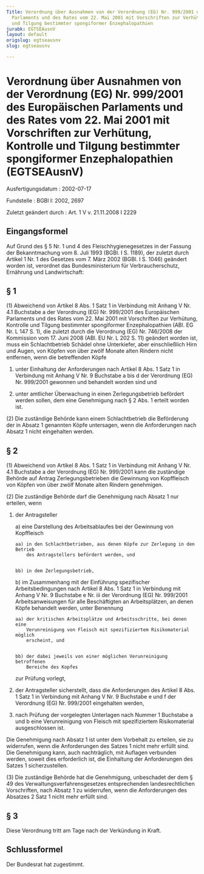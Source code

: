 ```yaml
---
Title: Verordnung über Ausnahmen von der Verordnung (EG) Nr. 999/2001 des Europäischen
  Parlaments und des Rates vom 22. Mai 2001 mit Vorschriften zur Verhütung, Kontrolle
  und Tilgung bestimmter spongiformer Enzephalopathien
jurabk: EGTSEAusnV
layout: default
origslug: egtseausnv
slug: egtseausnv

---
```


# Verordnung über Ausnahmen von der Verordnung (EG) Nr. 999/2001 des Europäischen Parlaments und des Rates vom 22. Mai 2001 mit Vorschriften zur Verhütung, Kontrolle und Tilgung bestimmter spongiformer Enzephalopathien (EGTSEAusnV)

Ausfertigungsdatum
:   2002-07-17

Fundstelle
:   BGBl I: 2002, 2697

Zuletzt geändert durch
:   Art. 1 V v. 21.11.2008 I 2229

## Eingangsformel

Auf Grund des § 5 Nr. 1 und 4 des Fleischhygienegesetzes in der
Fassung der Bekanntmachung vom 8. Juli 1993 (BGBl. I S. 1189), der
zuletzt durch Artikel 1 Nr. 1 des Gesetzes vom 7. März 2002 (BGBl. I
S. 1046) geändert worden ist, verordnet das Bundesministerium für
Verbraucherschutz, Ernährung und Landwirtschaft:

## § 1

(1) Abweichend von Artikel 8 Abs. 1 Satz 1 in Verbindung mit Anhang V
Nr. 4.1 Buchstabe a der Verordnung (EG) Nr. 999/2001 des Europäischen
Parlaments und des Rates vom 22. Mai 2001 mit Vorschriften zur
Verhütung, Kontrolle und Tilgung bestimmter spongiformer
Enzephalopathien (ABl. EG Nr. L 147 S. 1), die zuletzt durch die
Verordnung (EG) Nr. 746/2008 der Kommission vom 17. Juni 2008 (ABl. EU
Nr. L 202 S. 11) geändert worden ist, muss ein Schlachtbetrieb Schädel
ohne Unterkiefer, aber einschließlich Hirn und Augen, von Köpfen von
über zwölf Monate alten Rindern nicht entfernen, wenn die betreffenden
Köpfe

1.  unter Einhaltung der Anforderungen nach Artikel 8 Abs. 1 Satz 1 in
    Verbindung mit Anhang V Nr. 9 Buchstabe a bis d der Verordnung (EG)
    Nr. 999/2001 gewonnen und behandelt worden sind und


2.  unter amtlicher Überwachung in einen Zerlegungsbetrieb befördert
    werden sollen, dem eine Genehmigung nach § 2 Abs. 1 erteilt worden
    ist.




(2) Die zuständige Behörde kann einem Schlachtbetrieb die Beförderung
der in Absatz 1 genannten Köpfe untersagen, wenn die Anforderungen
nach Absatz 1 nicht eingehalten werden.

## § 2

(1) Abweichend von Artikel 8 Abs. 1 Satz 1 in Verbindung mit Anhang V
Nr. 4.1 Buchstabe a der Verordnung (EG) Nr. 999/2001 kann die
zuständige Behörde auf Antrag Zerlegungsbetrieben die Gewinnung von
Kopffleisch von Köpfen von über zwölf Monate alten Rindern genehmigen.

(2) Die zuständige Behörde darf die Genehmigung nach Absatz 1 nur
erteilen, wenn

1.  der Antragsteller

    a)  eine Darstellung des Arbeitsablaufes bei der Gewinnung von Kopffleisch

        aa) in den Schlachtbetrieben, aus denen Köpfe zur Zerlegung in den Betrieb
            des Antragstellers befördert werden, und


        bb) in dem Zerlegungsbetrieb,





    b)  im Zusammenhang mit der Einführung spezifischer Arbeitsbedingungen
        nach Artikel 8 Abs. 1 Satz 1 in Verbindung mit Anhang V Nr. 9
        Buchstabe e Nr. iii der Verordnung (EG) Nr. 999/2001
        Arbeitsanweisungen für alle Beschäftigten an Arbeitsplätzen, an denen
        Köpfe behandelt werden, unter Benennung

        aa) der kritischen Arbeitsplätze und Arbeitsschritte, bei denen eine
            Verunreinigung von Fleisch mit spezifiziertem Risikomaterial möglich
            erscheint, und


        bb) der dabei jeweils von einer möglichen Verunreinigung betroffenen
            Bereiche des Kopfes







    zur Prüfung vorlegt,


2.  der Antragsteller sicherstellt, dass die Anforderungen des Artikel 8
    Abs. 1 Satz 1 in Verbindung mit Anhang V Nr. 9 Buchstabe e und f der
    Verordnung (EG) Nr. 999/2001 eingehalten werden,


3.  nach Prüfung der vorgelegten Unterlagen nach Nummer 1 Buchstabe a und
    b eine Verunreinigung von Fleisch mit spezifiziertem Risikomaterial
    ausgeschlossen ist.



Die Genehmigung nach Absatz 1 ist unter dem Vorbehalt zu erteilen, sie
zu widerrufen, wenn die Anforderungen des Satzes 1 nicht mehr erfüllt
sind. Die Genehmigung kann, auch nachträglich, mit Auflagen verbunden
werden, soweit dies erforderlich ist, die Einhaltung der Anforderungen
des Satzes 1 sicherzustellen.

(3) Die zuständige Behörde hat die Genehmigung, unbeschadet der dem §
49 des Verwaltungsverfahrensgesetzes entsprechenden landesrechtlichen
Vorschriften, nach Absatz 1 zu widerrufen, wenn die Anforderungen des
Absatzes 2 Satz 1 nicht mehr erfüllt sind.

## § 3

Diese Verordnung tritt am Tage nach der Verkündung in Kraft.

## Schlussformel

Der Bundesrat hat zugestimmt.

